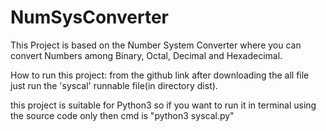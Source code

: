 # NumSysConverter

This Project is based on the Number System Converter where you can convert Numbers among Binary, Octal, Decimal and Hexadecimal.

How to run this project:
from the github link after downloading the all file just run the 'syscal' runnable file(in directory dist).

this project is suitable for Python3 so if you want to run it in terminal using the source code only then cmd is "python3 syscal.py"

